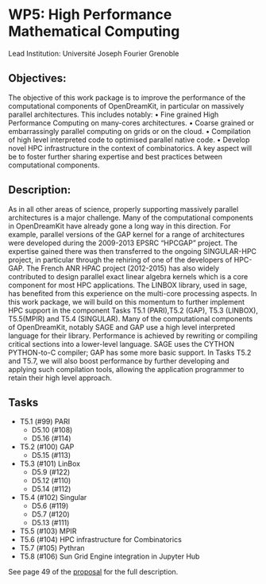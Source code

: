 # WP5: High Performance Mathematical Computing

Lead Institution: Université Joseph Fourier Grenoble

## Objectives:

The objective of this work package is to improve the performance of the computational components of OpenDreamKit,
in particular on massively parallel architectures. This includes notably:
• Fine grained High Performance Computing on many-cores architectures.
• Coarse grained or embarrassingly parallel computing on grids or on the cloud.
• Compilation of high level interpreted code to optimised parallel native code.
• Develop novel HPC infrastructure in the context of combinatorics.
A key aspect will be to foster further sharing expertise and best practices between computational components.

## Description:

As in all other areas of science, properly supporting massively parallel architectures is a major challenge. Many of
the computational components in OpenDreamKit have already gone a long way in this direction. For example, parallel
versions of the GAP kernel for a range of architectures were developed during the 2009-2013 EPSRC “HPCGAP” project.
The expertise gained there was then transferred to the ongoing SINGULAR-HPC project, in particular through the rehiring
of one of the developers of HPC-GAP. The French ANR HPAC project (2012-2015) has also widely contributed to design
parallel exact linear algebra kernels which is a core component for most HPC applications. The LINBOX library, used in
sage, has benefited from this experience on the multi-core processing aspects.
In this work package, we will build on this momentum to further implement HPC support in the component Tasks T5.1
(PARI),T5.2 (GAP), T5.3 (LINBOX), T5.5(MPIR) and T5.4 (SINGULAR).
Many of the computational components of OpenDreamKit, notably SAGE and GAP use a high level interpreted
language for their library. Performance is achieved by rewriting or compiling critical sections into a lower-level language.
SAGE uses the CYTHON PYTHON-to-C compiler; GAP has some more basic support. In Tasks T5.2 and T5.7, we will
also boost performance by further developing and applying such compilation tools, allowing the application programmer
to retain their high level approach.

## Tasks

 - T5.1 (#99) PARI
   * D5.10 (#108)
   * D5.16 (#114)
 - T5.2 (#100) GAP
   * D5.15 (#113)
 - T5.3 (#101) LinBox
   * D5.9 (#122)
   * D5.12 (#110)
   * D5.14 (#112)
 - T5.4 (#102) Singular
   * D5.6 (#119)
   * D5.7 (#120)
   * D5.13 (#111)
 - T5.5 (#103) MPIR
 - T5.6 (#104) HPC infrastructure for Combinatorics
 - T5.7 (#105) Pythran
 - T5.8 (#106) Sun Grid Engine integration in Jupyter Hub

See page 49 of the [proposal](https://github.com/OpenDreamKit/OpenDreamKit/raw/master/Proposal/proposal-www.pdf) for the full description.
